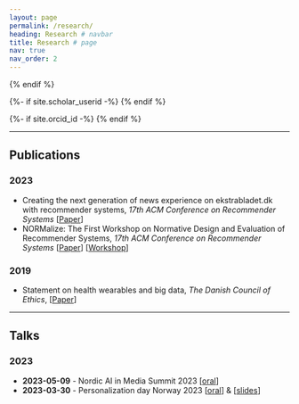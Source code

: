 ```yaml
---
layout: page
permalink: /research/
heading: Research # navbar
title: Research # page
nav: true
nav_order: 2
---
```


<a href="https://www.scopus.com/authid/detail.uri?authorId={{site.scopus_id}}" title="Scopus"><i
                class="ai ai-scopus"></i></a>
{% endif %}

{%- if site.scholar_userid -%}
<a href="https://scholar.google.com/citations?user={{ site.scholar_userid }}" title="Google Scholar"><i
                class="ai ai-google-scholar"></i></a>
{% endif %}

{%- if site.orcid_id -%}
<a href="https://orcid.org/{{ site.orcid_id }}" title="ORCID"><i class="ai ai-orcid"></i></a>
{% endif %}

----

## **Publications**

### 2023
- Creating the next generation of news experience on ekstrabladet.dk with recommender systems, 
  *17th ACM Conference on Recommender Systems* 
  [[Paper](https://dl.acm.org/doi/10.1145/3604915.3610248)]
- NORMalize: The First Workshop on Normative Design and Evaluation of Recommender Systems, 
  *17th ACM Conference on Recommender Systems*
  [[Paper](https://scholar.google.com/citations?view_op=view_citation&hl=en&user=N_zRKd8AAAAJ&citation_for_view=N_zRKd8AAAAJ:u-x6o8ySG0sC)] 
  [[Workshop](https://sites.google.com/view/normalizeworkshop/home?authuser=1)]

### 2019
- Statement on health wearables and big data,
  *The Danish Council of Ethics*, 
  [[Paper](https://www.ft.dk/samling/20191/almdel/UER/bilag/2/2095890/index.htm)]

----

## **Talks** 

### 2023
- **2023-05-09** - Nordic AI in Media Summit 2023
  [[oral](https://www.youtube.com/watch?v=i9hcu3Szo7w)]
- **2023-03-30** - Personalization day Norway 2023 
  [[oral](https://youtu.be/piCuYLEYQZc?si=1GjFBCl9-lRsfE1Q&t=13492)] & [[slides](https://docs.google.com/presentation/d/1-GbielaqVoukg3L_KI7NUnVPjBYUB7qA/edit#slide=id.p1)]
